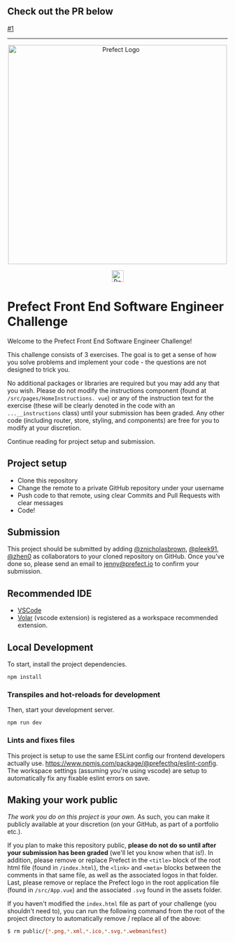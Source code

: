 ## Check out the PR below

[#1](https://github.com/dericcain/front-end-se-challenge/pull/1)

---

<p align="center" >
   <img src="https://images.ctfassets.net/gm98wzqotmnx/3Ufcb7yYqcXBDlAhJ30gce/c237bb3254190795b30bf734f3cbc1d4/prefect-logo-full-gradient.svg" width="500" style="max-width: 500px;" alt="Prefect Logo">
</p>

<p align="center">
<a href="https://perfect.io">
    <img src="https://images.ctfassets.net/gm98wzqotmnx/3mwImS57DEydMQXU1FCGG/6e36e2d49faf78cf4a166f123c2c43ca/image__5_.png" height="27" alt="Powered By Prefect">
    </a>
</p>

# Prefect Front End Software Engineer Challenge

Welcome to the Prefect Front End Software Engineer Challenge!

This challenge consists of 3 exercises. The goal is to get a sense of how you solve problems and implement your code - the  questions are not designed to trick you.

No additional packages or libraries are required but you may add any that you wish.  Please do not modify the instructions component (found at `/src/pages/HomeInstructions. vue`) or any of the instruction text for the exercise (these will be clearly denoted in  the code with an `...__instructions` class) until your submission has been graded.  Any other code (including router, store, styling, and components) are free for you to modify at your discretion.

Continue reading for project setup and submission.

## Project setup

- Clone this repository
- Change the remote to a private GitHub repository under your username
- Push code to that remote, using clear Commits and Pull Requests with clear messages
- Code!

## Submission

This project should be submitted by adding [@znicholasbrown](https://github.com/znicholasbrown), [@pleek91](https://github.com/pleek91), [@zhen0](https://github.com/zhen0) as collaborators to your cloned repository on GitHub. Once you've done so, please send an email to [jenny@prefect.io](jenny@prefect.io) to confirm your submission.

## Recommended IDE

- [VSCode](https://code.visualstudio.com/)
- [Volar](https://marketplace.visualstudio.com/items?itemName=johnsoncodehk.volar) (vscode extension) is registered as a workspace recommended extension. 

## Local Development

To start, install the project dependencies.

```
npm install
```


### Transpiles and hot-reloads for development

Then, start your development server.

```
npm run dev
```

### Lints and fixes files

This project is setup to use the same ESLint config our frontend developers actually use. https://www.npmjs.com/package/@prefecthq/eslint-config. The workspace settings (assuming you're using vscode) are setup to automatically fix any fixable eslint errors on save.

## Making your work public

_The work you do on this project is your own_. As such, you can make it publicly  available at your discretion (on your GitHub, as part of a portfolio etc.).
<!-- UPDATE: It looks like this was for an older version of Vite or Vue -->
If you plan to make this repository public, **please do not do so until after your  submission has been graded** (we'll let you know when that is!). In addition, please  remove or replace Prefect in the `<title>` block of the root html file (found in `/index.html`), the `<link>` and `<meta>` blocks between the comments in that same  file, as well as the associated logos in that folder. Last, please remove or  replace the Prefect logo in the root application file (found in `/src/App.vue`) and the  associated `.svg` found in the assets folder.

If you haven't modified the `index.html` file as part of your challenge (you shouldn't need to), you can run the following command from the root of the project directory to automatically remove / replace all of the above:

```bash
$ rm public/{*.png,*.xml,*.ico,*.svg,*.webmanifest}
```

